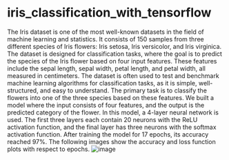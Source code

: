 # iris_classification_with_tensorflow
The Iris dataset is one of the most well-known datasets in the field of machine learning and statistics. It consists of 150 samples from three different species of Iris flowers: Iris setosa, Iris versicolor, and Iris virginica. The dataset is designed for classification tasks, where the goal is to predict the species of the Iris flower based on four input features. These features include the sepal length, sepal width, petal length, and petal width, all measured in centimeters. The dataset is often used to test and benchmark machine learning algorithms for classification tasks, as it is simple, well-structured, and easy to understand. The primary task is to classify the flowers into one of the three species based on these features.
We built a model where the input consists of four features, and the output is the predicted category of the flower. In this model, a 4-layer neural network is used. The first three layers each contain 20 neurons with the ReLU activation function, and the final layer has three neurons with the softmax activation function. After training the model for 17 epochs, its accuracy reached 97%. The following images show the accuracy and loss function plots with respect to epochs.
![image](https://github.com/user-attachments/assets/df7f6cc0-7007-4f41-b822-c62d886023da)
